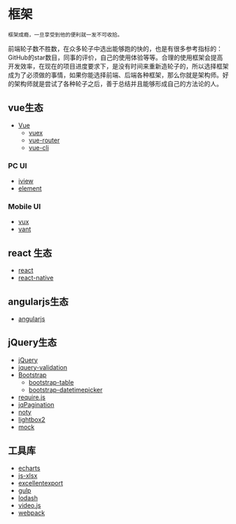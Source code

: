 # 框架
    框架成瘾，一旦享受到他的便利就一发不可收拾。

前端轮子数不胜数，在众多轮子中选出能够跑的快的，也是有很多参考指标的：
GitHub的star数目，同事的评价，自己的使用体验等等。合理的使用框架会提高开发效率，在现在的项目进度要求下，是没有时间来重新造轮子的，所以选择框架成为了必须做的事情，如果你能选择前端、后端各种框架，那么你就是架构师。好的架构师就是尝试了各种轮子之后，善于总结并且能够形成自己的方法论的人。

## vue生态
- [Vue](https://github.com/vuejs/vue)
    - [vuex](https://github.com/vuejs/vuex)
    - [vue-router](https://github.com/vuejs/vue-router)
    - [vue-cli](https://github.com/vuejs/vue-cli)

### PC UI
- [iview](https://github.com/iview/iview)
- [element](https://github.com/ElemeFE/element)

### Mobile UI
- [vux](https://github.com/airyland/vux)
- [vant](https://github.com/youzan/vant)

## react 生态
- [react](https://github.com/facebook/react)
- [react-native](https://github.com/facebook/react-native)

## angularjs生态
- [angularjs](https://github.com/angular/angular.js)

## jQuery生态
- [jQuery](https://github.com/jquery/jquery)
- [jquery-validation](https://github.com/jquery-validation/jquery-validation)
- [Bootstrap](https://github.com/twbs/bootstrap)
    - [bootstrap-table](https://github.com/wenzhixin/bootstrap-table)
    - [bootstrap-datetimepicker](https://github.com/Eonasdan/bootstrap-datetimepicker)
- [require.js](https://requirejs.org/)
- [jqPagination](https://github.com/beneverard/jqPagination)
- [noty](https://github.com/needim/noty)
- [lightbox2](https://github.com/lokesh/lightbox2)
- [mock](https://github.com/nuysoft/Mock)

## 工具库
- [echarts](https://github.com/apache/incubator-echarts)
- [js-xlsx](https://github.com/SheetJS/js-xlsx)
- [excellentexport](https://github.com/jmaister/excellentexport)
- [gulp](https://github.com/gulpjs/gulp)
- [lodash](https://github.com/lodash/lodash)
- [video.js](https://github.com/videojs/video.js)
- [webpack](https://github.com/webpack/webpack)